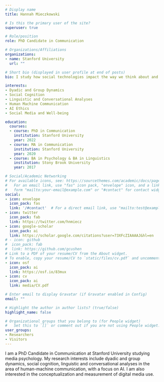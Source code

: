 ```yaml
---
# Display name
title: Hannah Mieczkowski

# Is this the primary user of the site?
superuser: true

# Role/position
role: PhD Candidate in Communication

# Organizations/Affiliations
organizations:
- name: Stanford University
  url: ""

# Short bio (displayed in user profile at end of posts)
bio: I study how social technologies impact the way we think about and talk to each other using survey-based, experimental and text analysis methods. 

interests:
- Dyadic and Group Dynamics
- Social Cognition
- Linguistic and Conversational Analyses
- Human Machine Communication
- AI Ethics
- Social Media and Well-being

education:
  courses:
  - course: PhD in Communication
    institution: Stanford University
    year: 2022
  - course: MA in Communication
    institution: Stanford University
    year: 2020
  - course: BA in Psychology & BA in Linguistics
    institution: Stony Brook University
    year: 2017

# Social/Academic Networking
# For available icons, see: https://sourcethemes.com/academic/docs/page-builder/#icons
#   For an email link, use "fas" icon pack, "envelope" icon, and a link in the
#   form "mailto:your-email@example.com" or "#contact" for contact widget.
social:
- icon: envelope
  icon_pack: fas
  link: '/#contact'  # For a direct email link, use "mailto:test@example.org".
- icon: twitter
  icon_pack: fab
  link: https://twitter.com/hnmiecz
- icon: google-scholar
  icon_pack: ai
  link: https://scholar.google.com/citations?user=73XFcZIAAAAJ&hl=en
# - icon: github
#  icon_pack: fab
#  link: https://github.com/gcushen
# Link to a PDF of your resume/CV from the About widget.
# To enable, copy your resume/CV to `static/files/cv.pdf` and uncomment the lines below.
- icon: osf
  icon_pack: ai
  link: https://osf.io/83mux
- icon: cv
  icon_pack: ai
  link: media/CV.pdf

# Enter email to display Gravatar (if Gravatar enabled in Config)
email: ""

# Highlight the author in author lists? (true/false)
highlight_name: false

# Organizational groups that you belong to (for People widget)
#   Set this to `[]` or comment out if you are not using People widget.
user_groups:
- Researchers
- Visitors
---
```


I am a PhD Candidate in Communication at Stanford University studying media psychology. My research interests include dyadic and group dynamics, social cognition, linguistic and conversational analyses in the area of human-machine communication, with a focus on AI. I am also interested in the conceptualization and measurement of digital media use.

